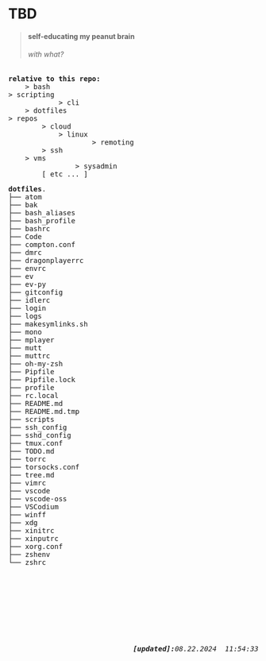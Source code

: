 TBD
=======
>
> #### self-educating my peanut brain
> ###### _with what?_

<pre>
<b>relative to this repo:</b>
	> bash
> scripting
			> cli
	> dotfiles
> repos
		> cloud
			> linux
					> remoting
		> ssh
	> vms
				> sysadmin
		[ etc ... ]
</pre>

<pre>
<b>dotfiles</b>.
├── atom
├── bak
├── bash_aliases
├── bash_profile
├── bashrc
├── Code
├── compton.conf
├── dmrc
├── dragonplayerrc
├── envrc
├── ev
├── ev-py
├── gitconfig
├── idlerc
├── login
├── logs
├── makesymlinks.sh
├── mono
├── mplayer
├── mutt
├── muttrc
├── oh-my-zsh
├── Pipfile
├── Pipfile.lock
├── profile
├── rc.local
├── README.md
├── README.md.tmp
├── scripts
├── ssh_config
├── sshd_config
├── tmux.conf
├── TODO.md
├── torrc
├── torsocks.conf
├── tree.md
├── vimrc
├── vscode
├── vscode-oss
├── VSCodium
├── winff
├── xdg
├── xinitrc
├── xinputrc
├── xorg.conf
├── zshenv
└── zshrc
<br>
<br>
<br>
<br>
<footer>
<pre style="text-align:right;">
<i><b>[updated]:</b>08.22.2024  11:54:33</i>
</pre>
</footer>
